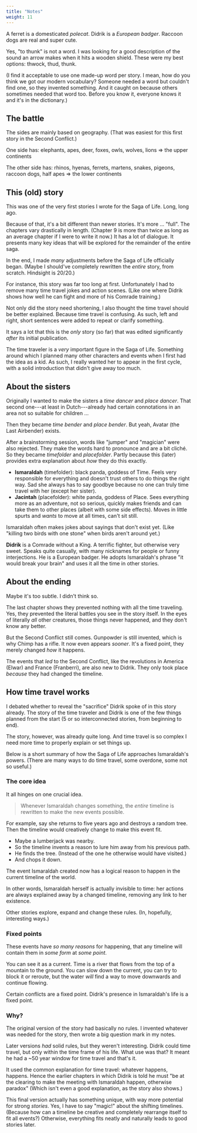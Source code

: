 ```yaml
---
title: "Notes"
weight: 11
---
```


A ferret is a domesticated _polecat_. Didrik is a _European badger_. Raccoon dogs are real and super cute.

Yes, "to thunk" is not a word. I was looking for a good description of the sound an arrow makes when it hits a wooden shield. These were my best options: thwock, thud, thunk.

(I find it acceptable to use one made-up word per story. I mean, how do you think we got our modern vocabulary? Someone needed a word but couldn't find one, so they invented something. And it caught on because others sometimes needed that word too. Before you know it, everyone knows it and it's in the dictionary.)

## The battle

The sides are mainly based on geography. (That was easiest for this first story in the Second Conflict.)

One side has: elephants, apes, deer, foxes, owls, wolves, lions => the upper continents

The other side has: rhinos, hyenas, ferrets, martens, snakes, pigeons, raccoon dogs, half apes => the lower continents

## This (old) story

This was one of the very first stories I wrote for the Saga of Life. Long, long ago.

Because of that, it's a bit different than newer stories. It's more ... "full". The chapters vary drastically in length. (Chapter 9 is more than twice as long as an average chapter if I were to write it now.) It has a lot of dialogue. It presents many key ideas that will be explored for the remainder of the entire saga.

In the end, I made _many_ adjustments before the Saga of Life officially began. (Maybe I should've completely rewritten the _entire_ story, from scratch. Hindsight is 20/20.)

For instance, this story was far too long at first. Unfortunately I had to remove many time travel jokes and action scenes. (Like one where Didrik shows how well he can fight and more of his Comrade training.)

Not only did the story need shortening, I also thought the time travel should be better explained. Because time travel is confusing. As such, left and right, short sentences were added to repeat or clarify something.

It says a lot that this is the _only_ story (so far) that was edited significantly _after_ its initial publication.

The time traveler is a _very_ important figure in the Saga of Life. Something around which I planned many other characters and events when I first had the idea as a kid. As such, I really wanted her to appear in the first cycle, with a solid introduction that didn't give away too much.

## About the sisters
Originally I wanted to make the sisters a _time dancer_ and _place dancer_. That second one---at least in Dutch---already had certain connotations in an area not so suitable for children ...

Then they became _time bender_ and _place bender_. But yeah, Avatar (the Last Airbender) exists.

After a brainstorming session, words like "jumper" and "magician" were also rejected. They make the words hard to pronounce and are a bit cliché. So they became _timefolder_ and _placefolder_. Partly because this (later) provides extra explanation about _how_ they do this exactly.

* **Ismaraldah** (timefolder): black panda, goddess of Time. Feels very responsible for everything and doesn't trust others to do things the right way. Sad she always has to say goodbye because no one can truly time travel with her (except her sister).
* **Jacintah** (placefolder): white panda, goddess of Place. Sees everything more as an adventure, not so serious, quickly makes friends and can take them to other places (albeit with some side effects). Moves in little spurts and _wants_ to move at all times, can't sit still.

Ismaraldah often makes jokes about sayings that don't exist yet. (Like  "killing two birds with one stone" when birds aren't around yet.)

**Didrik** is a Comrade without a King. A terrific fighter, but otherwise very sweet. Speaks quite casually, with many nicknames for people or funny interjections. He is a European badger. He adopts Ismaraldah's phrase "it would break your brain" and uses it all the time in other stories.

## About the ending
Maybe it's too subtle. I didn't think so.

The last chapter shows they prevented nothing with all the time traveling. Yes, they prevented the literal battles you see in the story itself. In the eyes of literally _all_ other creatures, those things never happened, and they don't know any better.

But the Second Conflict still comes. Gunpowder is still invented, which is why Chimp has a rifle. It now even appears _sooner_. It's a fixed point, they merely changed _how_ it happens. 

The events that _led_ to the Second Conflict, like the revolutions in America (Elwar) and France (Franberri), are also new to Didrik. They only took place _because_ they had changed the timeline.

## How time travel works

I debated whether to reveal the "sacrifice" Didrik spoke of in this story already. The story of the time traveler and Didrik is one of the few things planned from the start (5 or so interconnected stories, from beginning to end). 

The story, however, was already quite long. And time travel is so complex I need more time to properly explain or set things up.

Below is a short summary of how the Saga of Life approaches Ismaraldah's powers. (There are many ways to do time travel, some overdone, some not so useful.) 

### The core idea

It all hinges on one crucial idea.

> Whenever Ismaraldah changes something, the _entire_ timeline is rewritten to make the new events possible.

For example, say she returns to five years ago and destroys a random tree. Then the timeline would creatively change to make this event fit.

* Maybe a lumberjack was nearby.
* So the timeline invents a reason to lure him away from his previous path.
* He finds the tree. (Instead of the one he otherwise would have visited.)
* And chops it down.

The event Ismaraldah created now has a logical reason to happen in the current timeline of the world.

In other words, Ismaraldah herself is actually invisible to time: her actions are always explained away by a changed timeline, removing any link to her existence.

Other stories explore, expand and change these rules. (In, hopefully, interesting ways.)

### Fixed points

These events have _so many reasons_ for happening, that any timeline will contain them in _some form_ at _some point_.

You can see it as a current. Time is a river that flows from the top of a mountain to the ground. You can slow down the current, you can try to block it or reroute, but the water _will_ find a way to move downwards and continue flowing.

Certain conflicts are a fixed point. Didrik's presence in Ismaraldah's life is a fixed point.

### Why?

The original version of the story had basically no rules. I invented whatever was needed for the story, then wrote a big question mark in my notes.

Later versions _had_ solid rules, but they weren't interesting. Didrik could time travel, but only within the time frame of his life. What use was that? It meant he had a ~50 year window for time travel and that's it.

It used the common explanation for time travel: whatever happens, happens. Hence the earlier chapters in which Didrik is told he must "be at the clearing to make the meeting with Ismaraldah happen, otherwise paradox" (Which isn't even a good explanation, as the story also shows.)

This final version actually has something unique, with way more potential for strong _stories_. Yes, I have to say "magic!" about the shifting timelines. (Because how can a timeline be creative and completely rearrange itself to fit all events?) Otherwise, everything fits neatly and naturally leads to good stories later.